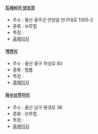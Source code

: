 #### [트레비어 양조장](https://map.naver.com/v5/entry/place/37069573) 
 - 주소 : 울산 울주군 언양읍 반구대로 1305-2
- 종류 : 브루펍
 - 특징 : 
- [홈페이지](http://www.trevier.co.kr)
#### [멕켄지](https://map.naver.com/v5/entry/place/1204723138) 
 - 주소 : 울산 중구 학성로 83
- 종류 : 탭룸
 - 특징 : 
- [홈페이지](http://www.instagram.com/Ulsan_Mckenzie)
#### [화수브루어리](https://map.naver.com/v5/entry/place/1620469840) 
 - 주소 : 울산 남구 왕생로 36
- 종류 : 브루펍
 - 특징 : 
- [홈페이지](https://www.instagram.com/whasoobrewery/)
